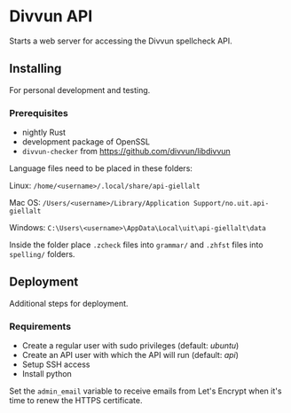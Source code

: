 # Divvun API

Starts a web server for accessing the Divvun spellcheck API.

## Installing

For personal development and testing.

### Prerequisites

- nightly Rust
- development package of OpenSSL
- `divvun-checker` from https://github.com/divvun/libdivvun

Language files need to be placed in these folders:

Linux: `/home/<username>/.local/share/api-giellalt`

Mac OS: `/Users/<username>/Library/Application Support/no.uit.api-giellalt`

Windows: `C:\Users\<username>\AppData\Local\uit\api-giellalt\data`

Inside the folder place `.zcheck` files into `grammar/` and `.zhfst` files into `spelling/` folders.

## Deployment

Additional steps for deployment.

### Requirements

- Create a regular user with sudo privileges (default: *ubuntu*)
- Create an API user with which the API will run (default: *api*)
- Setup SSH access
- Install python

Set the `admin_email` variable to receive emails from Let's Encrypt when it's time to renew the HTTPS certificate.
